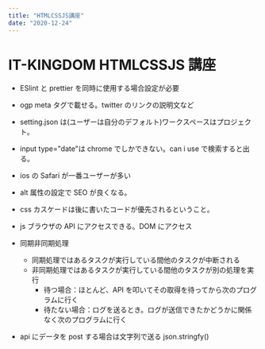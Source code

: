 ```yaml
---
title: "HTMLCSSJS講座"
date: "2020-12-24"
---
```


# IT-KINGDOM HTMLCSSJS 講座

- ESlint と prettier を同時に使用する場合設定が必要

- ogp meta タグで載せる。twitter のリンクの説明文など

- setting.json は(ユーザーは自分のデフォルト)ワークスペースはプロジェクト。

- input type="date"は chrome でしかできない。can i use で検索すると出る。

- ios の Safari が一番ユーザーが多い

- alt 属性の設定で SEO が良くなる。

- css カスケードは後に書いたコードが優先されるということ。

- js ブラウザの API にアクセスできる。DOM にアクセス

- 同期非同期処理

  - 同期処理ではあるタスクが実行している間他のタスクが中断される
  - 非同期処理ではあるタスクが実行している間他のタスクが別の処理を実行
    - 待つ場合：ほとんど、API を叩いてその取得を待ってから次のプログラムに行く
    - 待たない場合：ログを送るとき。ログが送信できたかどうかに関係なく次のプログラムに行く

- api にデータを post する場合は文字列で送る json.stringfy()
